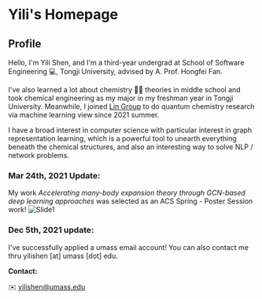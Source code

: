 # Yili's Homepage
## Profile

Hello, I'm Yili Shen, and I'm a third-year undergrad at School of Software Engineering 💻, Tongji University, advised by A. Prof. Hongfei Fan.


I've also learned a lot about chemistry 🧑‍🔬 theories in middle school and took chemical engineering as my major in my freshman year in Tongji University. Meanwhile, I joined [Lin Group](https://elements.chem.umass.edu/zlinqcgroup/) to do quantum chemistry research via machine learning view since 2021 summer.

I have a broad interest in computer science with particular interest in graph representation learning, which is a powerful tool to unearth everything beneath the chemical structures, and also an interesting way to solve NLP / network problems.



### Mar 24th, 2021 Update:

My work *Accelerating many\-body expansion theory through GCN\-based deep learning approaches* was selected as an ACS Spring - Poster Session work!
![Slide1](https://user-images.githubusercontent.com/50574898/159837098-a6b410b1-78f9-437f-bfe0-dbc428377821.jpeg)



### Dec 5th, 2021 update:
I've successfully applied a umass email account! You can also contact me thru yilishen [at] umass [dot] edu.

**Contact:** 

✉️ yilishen@umass.edu

